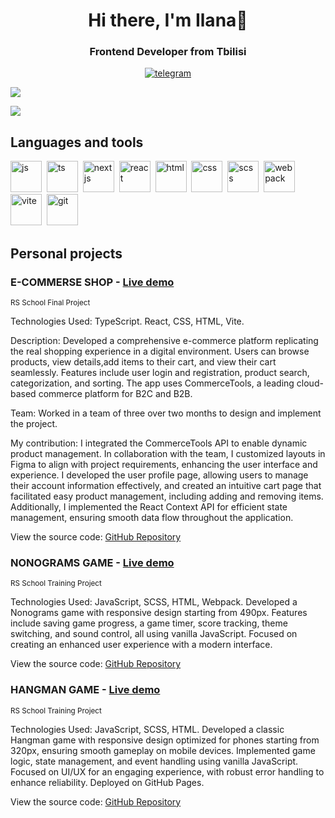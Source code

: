 ##
<div align="center">
  <h1>Hi there, I'm Ilana👋</h1>
  <h3>Frontend Developer from Tbilisi</h3>
  <a href="https://t.me/ilanali">
    <img src="https://img.shields.io/badge/Telegram-blue?style=for-the-badge&logo=telegram&logoColor=white" alt="telegram" target="_blank"/>
  </a>
</div>


![](http://github-profile-summary-cards.vercel.app/api/cards/profile-details?username=ilanalis)

![](http://github-profile-summary-cards.vercel.app/api/cards/stats?username=ilanalis)

## Languages and tools
<img src="https://cdn.jsdelivr.net/gh/devicons/devicon@latest/icons/javascript/javascript-original.svg" title="js" width="50px" height="50px" />&nbsp;
<img src="https://cdn.jsdelivr.net/gh/devicons/devicon@latest/icons/typescript/typescript-original.svg" title="ts" width="50px" height="50px" />&nbsp; 
<img src="https://cdn.jsdelivr.net/gh/devicons/devicon@latest/icons/nextjs/nextjs-original.svg" title="nextjs" width="50px" height="50px" />&nbsp;
<img src="https://cdn.jsdelivr.net/gh/devicons/devicon@latest/icons/react/react-original.svg" title="react" width="50px" height="50px"/>&nbsp;
<img src="https://cdn.jsdelivr.net/gh/devicons/devicon@latest/icons/html5/html5-original.svg" title="html" width="50px" height="50px" />&nbsp;
<img src="https://cdn.jsdelivr.net/gh/devicons/devicon@latest/icons/css3/css3-original.svg" title="css" width="50px" height="50px" />&nbsp;
<img src="https://cdn.jsdelivr.net/gh/devicons/devicon@latest/icons/sass/sass-original.svg" title="scss" width="50px" height="50px"/>&nbsp;
<img src="https://cdn.jsdelivr.net/gh/devicons/devicon@latest/icons/webpack/webpack-original.svg" title="webpack" width="50px" height="50px" />&nbsp;
<img src="https://cdn.jsdelivr.net/gh/devicons/devicon@latest/icons/vitejs/vitejs-original.svg" title="vite" width="50px" height="50px" />&nbsp;
<img src="https://cdn.jsdelivr.net/gh/devicons/devicon@latest/icons/git/git-original.svg" title="git" width="50px" height="50px" />&nbsp;


## Personal projects   
### E-COMMERSE SHOP - [Live demo](https://skill-spot.netlify.app/)
<sup>RS School Final Project</sup>

Technologies Used: TypeScript. React, CSS, HTML, Vite. 

Description: Developed a comprehensive e-commerce platform replicating the real
shopping experience in a digital environment. Users can browse products, view details,add items to their cart, and view their cart seamlessly. Features include user login and
registration, product search, categorization, and sorting. The app uses CommerceTools, a
leading cloud-based commerce platform for B2C and B2B.

Team: Worked in a team of three over two months to design and implement the project.

My contribution: I integrated the CommerceTools API to enable dynamic product
management. In collaboration with the team, I customized layouts in Figma to align with
project requirements, enhancing the user interface and experience. I developed the user
profile page, allowing users to manage their account information effectively, and created an
intuitive cart page that facilitated easy product management, including adding and
removing items. Additionally, I implemented the React Context API for efficient state
management, ensuring smooth data flow throughout the application.

View the source code: [GitHub Repository](https://github.com/dma117/rss-e-commerce)

### NONOGRAMS GAME - [Live demo](https://ilanalis.github.io/nonograms/)
<sup>RS School Training Project</sup>

Technologies Used: JavaScript, SCSS, HTML, Webpack.
Developed a Nonograms game with responsive design starting from 490px. Features
include saving game progress, a game timer, score tracking, theme switching, and sound
control, all using vanilla JavaScript. Focused on creating an enhanced user experience with
a modern interface.

View the source code: [GitHub Repository](https://github.com/ilanalis/nonograms) 
          

### HANGMAN GAME - [Live demo](https://ilanalis.github.io/hangman/)
<sup>RS School Training Project</sup>

Technologies Used: JavaScript, SCSS, HTML.
Developed a classic Hangman game with responsive design optimized for phones
starting from 320px, ensuring smooth gameplay on mobile devices. Implemented game
logic, state management, and event handling using vanilla JavaScript. Focused on UI/UX for
an engaging experience, with robust error handling to enhance reliability. Deployed on
GitHub Pages.

View the source code: [GitHub Repository](https://github.com/ilanalis/hangman/)







<!--
**ilanalis/ilanalis** is a ✨ _special_ ✨ repository because its `README.md` (this file) appears on your GitHub profile.

Here are some ideas to get you started:

- 🔭 I’m currently working on ...
- 🌱 I’m currently learning ...
- 👯 I’m looking to collaborate on ...
- 🤔 I’m looking for help with ...
- 💬 Ask me about ...
- 📫 How to reach me: ...
- 😄 Pronouns: ...
- ⚡ Fun fact: ...
-->
